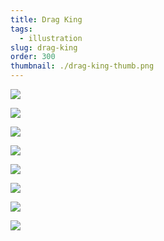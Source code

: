 ```yaml
---
title: Drag King
tags:
  - illustration
slug: drag-king
order: 300
thumbnail: ./drag-king-thumb.png
---
```

![](Drag1.png)

![](Drag2.png)

![](Drag3.png)

![](Drag4.png)

![](Drag5.png)

![](Drag6.png)

![](Drag7.png)

![](Drag8.png)

